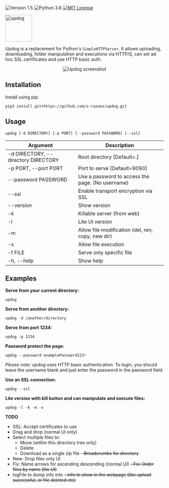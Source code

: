 ![Version 1.5](http://img.shields.io/badge/version-v1.5-green.svg)
![Python 3.8](http://img.shields.io/badge/python-3.8-blue.svg)
[![MIT License](http://img.shields.io/badge/license-MIT%20License-blue.svg)](https://github.com/s-razoes/updog/blob/master/LICENSE)

<p>
  <img src="https://sc0tfree.squarespace.com/s/updog.png" width=85px alt="updog"/>
</p>

Updog is a replacement for Python's `SimpleHTTPServer`. 
It allows uploading, downloading, folder manipulation and executions via HTTP/S, 
can set ad hoc SSL certificates and use HTTP basic auth.

<p align="center">
  <img src="https://sc0tfree.squarespace.com/s/updog-screenshot.png" alt="Updog screenshot"/>
</p>

## Installation

Install using pip:

`pip3 install git+https://github.com/s-razoes/updog.git`

## Usage

`updog [-d DIRECTORY] [-p PORT] [--password PASSWORD] [--ssl]`

| Argument                            | Description                                      |
|-------------------------------------|--------------------------------------------------| 
| -d DIRECTORY, --directory DIRECTORY | Root directory [Default=.]                       | 
| -p PORT, --port PORT                | Port to serve [Default=9090]                     |
| --password PASSWORD                 | Use a password to access the page. (No username) |
| --ssl                               | Enable transport encryption via SSL              |
| --version                           | Show version                                     |
| -k                                  | Killable server (from web)                       |
| -l                                  | Lite UI version                                  |
| -m                                  | Allow file modification (del, ren, copy, new dir)|
| -x                                  | Allow file execution                             |
| -f FILE                             | Serve only specific file                         |
| -h, --help                          | Show help                                        |

## Examples

**Serve from your current directory:**

`updog`

**Serve from another directory:**

`updog -d /another/directory`

**Serve from port 1234:**

`updog -p 1234`

**Password protect the page:**

`updog --password examplePassword123!`

*Please note*: updog uses HTTP basic authentication.
To login, you should leave the username blank and just
enter the password in the password field.

**Use an SSL connection:**

`updog --ssl`

**Lite version with kill button and can manipulate and execute files:**

`updog -l -k -m -x`




**TODO**
- SSL: Accept certificates to use
- Drag and drop (normal UI only)
- Select multiple files to:
  - Move (within this directory tree only)
  - Delete
  - Download as a single zip file
~~- Breadcrumbs for directory~~
- New: Drop files only UI
- Fix: Name arrows for ascending descending (normal UI)
~~- Fix: Order files by name (lite UI)~~
- logFile to dump info into
~~- info to show in the webpage (like upload successful, or file deleted etc)~~
